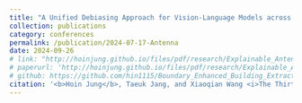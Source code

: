 ```yaml
---
title: "A Unified Debiasing Approach for Vision-Language Models across Modalities and Tasks"
collection: publications
category: conferences
permalink: /publication/2024-07-17-Antenna
date: 2024-09-26
# link: "http://hoinjung.github.io/files/pdf/research/Explainable_Antenna.pdf"
# paperurl: 'http://hoinjung.github.io/files/pdf/research/Explainable_Antenna.pdf'
# github: https://github.com/hin1115/Boundary_Enhanced_Building_Extraction
citation: '<b>Hoin Jung</b>, Taeuk Jang, and Xiaoqian Wang <i>The Thirty-eighth Annual Conference on Neural Information Processing Systems (NeurIPS 2024), <b>Spotlight</b></i>'
---
```

